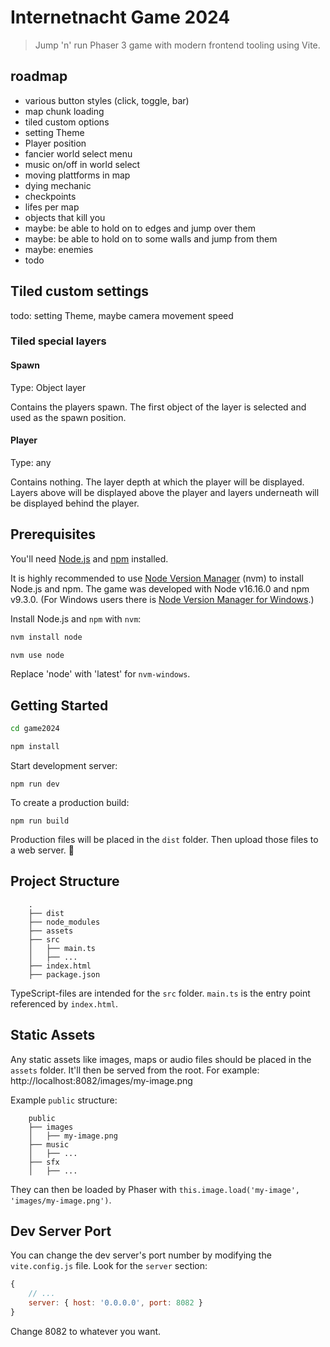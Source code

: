 # Internetnacht Game 2024

> Jump 'n' run Phaser 3 game with modern frontend tooling using Vite.

## roadmap
 * various button styles (click, toggle, bar)
 * map chunk loading
 * tiled custom options
  * setting Theme
  * Player position
 * fancier world select menu
 * music on/off in world select
 * moving plattforms in map
 * dying mechanic
  * checkpoints
  * lifes per map
 * objects that kill you
 * maybe: be able to hold on to edges and jump over them
 * maybe: be able to hold on to some walls and jump from them
 * maybe: enemies
 * todo

## Tiled custom settings
todo: setting Theme, maybe camera movement speed

### Tiled special layers
#### Spawn
Type: Object layer

Contains the players spawn. The first object of the layer is selected and used as the spawn position.

#### Player
Type: any

Contains nothing. The layer depth at which the player will be displayed. Layers above will be displayed above the player and layers underneath will be displayed behind the player.

## Prerequisites

You'll need [Node.js](https://nodejs.org/en/) and [npm](https://www.npmjs.com/) installed.

It is highly recommended to use [Node Version Manager](https://github.com/nvm-sh/nvm) (nvm) to install Node.js and npm.
The game was developed with Node v16.16.0 and npm v9.3.0.
(For Windows users there is [Node Version Manager for Windows](https://github.com/coreybutler/nvm-windows).)

Install Node.js and `npm` with `nvm`:

```bash
nvm install node

nvm use node
```

Replace 'node' with 'latest' for `nvm-windows`.

## Getting Started

```bash
cd game2024

npm install
```

Start development server:

```
npm run dev
```

To create a production build:

```
npm run build
```

Production files will be placed in the `dist` folder. Then upload those files to a web server. 🎉

## Project Structure

```
    .
    ├── dist
    ├── node_modules
    ├── assets
    ├── src
    │   ├── main.ts
    │   ├── ...
	├── index.html
    ├── package.json
```

TypeScript-files are intended for the `src` folder. `main.ts` is the entry point referenced by `index.html`.

## Static Assets

Any static assets like images, maps or audio files should be placed in the `assets` folder.
It'll then be served from the root. For example: http://localhost:8082/images/my-image.png

Example `public` structure:

```
    public
    ├── images
    │   ├── my-image.png
    ├── music
    │   ├── ...
    ├── sfx
    │   ├── ...
```

They can then be loaded by Phaser with `this.image.load('my-image', 'images/my-image.png')`.

## Dev Server Port

You can change the dev server's port number by modifying the `vite.config.js` file. Look for the `server` section:

```js
{
	// ...
	server: { host: '0.0.0.0', port: 8082 }
}
```

Change 8082 to whatever you want.
